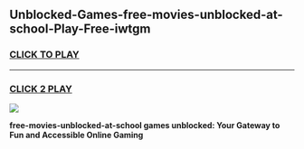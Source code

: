 
## Unblocked-Games-free-movies-unblocked-at-school-Play-Free-iwtgm
<h3>
<a href="https://premium76.site?title=free-movies-unblocked-at-school&ref=10A">CLICK TO PLAY</a></h3>
<hr>

<h3>
<a href="https://premium76.site?title=free-movies-unblocked-at-school&ref=10A">CLICK 2 PLAY</a>
  
</h3>

<a href="https://premium76.site?title=free-movies-unblocked-at-school&ref=10A"><img src="https://clearcache.store/games.png"></a>


**free-movies-unblocked-at-school games unblocked: Your Gateway to Fun and Accessible Online Gaming**
